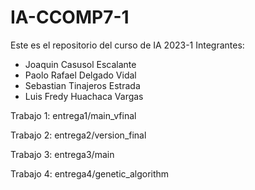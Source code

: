 # IA-CCOMP7-1
Este es el repositorio del curso de IA 2023-1
Integrantes:
  - Joaquin Casusol Escalante
  - Paolo Rafael Delgado Vidal
  - Sebastian Tinajeros Estrada
  - Luis Fredy Huachaca Vargas

Trabajo 1: entrega1/main_vfinal

Trabajo 2: entrega2/version_final

Trabajo 3: entrega3/main

Trabajo 4: entrega4/genetic_algorithm
